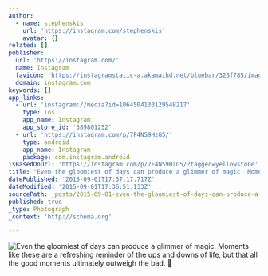 ```yaml
---
author:
  - name: stephenskis
    url: 'https://instagram.com/stephenskis'
    avatar: {}
related: []
publisher:
  url: 'https://instagram.com/'
  name: Instagram
  favicon: 'https://instagramstatic-a.akamaihd.net/bluebar/325f785/images/ico/favicon.ico'
  domain: instagram.com
keywords: []
app_links:
  - url: 'instagram://media?id=1064504133129548217'
    type: ios
    app_name: Instagram
    app_store_id: '389801252'
  - url: 'https://instagram.com/p/7F4N59HzG5/'
    type: android
    app_name: Instagram
    package: com.instagram.android
isBasedOnUrl: 'https://instagram.com/p/7F4N59HzG5/?tagged=yellowstone'
title: "Even the gloomiest of days can produce a glimmer of magic. Moments like these are a refreshing reminder of the ups and downs of life, but that all the good moments ultimately outweigh the bad. \uD83C\uDF08"
datePublished: '2015-09-01T17:37:17.717Z'
dateModified: '2015-09-01T17:36:51.133Z'
sourcePath: _posts/2015-09-01-even-the-gloomiest-of-days-can-produce-a-glimmer-of-magic-m.md
published: true
_type: Photograph
_context: 'http://schema.org'

---
```

![Even the gloomiest of days can produce a glimmer of magic&period; Moments like these are a refreshing reminder of the ups and downs of life&comma; but that all the good moments ultimately outweigh the bad&period; ](https://igcdn-photos-c-a.akamaihd.net/hphotos-ak-xaf1/t51.2885-15/e35/11939698_504211616420746_777534811_n.jpg)